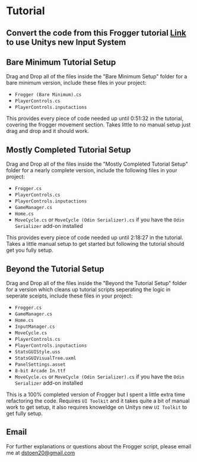 # Tutorial

## Convert the code from this Frogger tutorial [Link](https://www.youtube.com/watch?v=GxlxZ5q__Tc&t=8333s) to use Unitys new Input System

## Bare Minimum Tutorial Setup

Drag and Drop all of the files inside the "Bare Minimum Setup" folder for a bare minimum version, include these files in your project:

- `Frogger (Bare Minimum).cs`
- `PlayerControls.cs`
- `PlayerControls.inputactions`

This provides every piece of code needed up until 0:51:32 in the tutorial, covering the frogger movement section. Takes little to no manual setup just drag and drop and it should work.

## Mostly Completed Tutorial Setup

Drag and Drop all of the files inside the "Mostly Completed Tutorial Setup" folder for a nearly complete version, include the following files in your project:

- `Frogger.cs`
- `PlayerControls.cs`
- `PlayerControls.inputactions`
- `GameManager.cs`
- `Home.cs`
- `MoveCycle.cs` or `MoveCycle (Odin Serializer).cs` if you have the `Odin Serializer` add-on installed

This provides every piece of code needed up until 2:18:27 in the tutorial. Takes a little manual setup to get started but following the tutorial should get you fully setup.

## Beyond the Tutorial Setup

Drag and Drop all of the files inside the "Beyond the Tutorial Setup" folder for a version which cleans up tutorial scripts seperating the logic in seperate sceipts, include these files in your project:

- `Frogger.cs`
- `GameManager.cs`
- `Home.cs`
- `InputManager.cs`
- `MoveCycle.cs`
- `PlayerControls.cs`
- `PlayerControls.inputactions`
- `StatsGUIStyle.uss`
- `StatsGUIVisualTree.uxml`
- `PanelSettings.asset`
- `8-bit Arcade In.ttf`
- `MoveCycle.cs` or `MoveCycle (Odin Serializer).cs` if you have the `Odin Serializer` add-on installed

This is a 100% completed version of Frogger but I spent a little extra time refactoring the code. Requires `UI Toolkit` and it takes quite a bit of manual work to get setup, it also requires knoweldge on Unitys new `UI Toolkit` to get fully setup.



## Email

For further explanations or questions about the Frogger script, please email me at [dstoen20@gmail.com](mailto:dstoen20@gmail.com)
